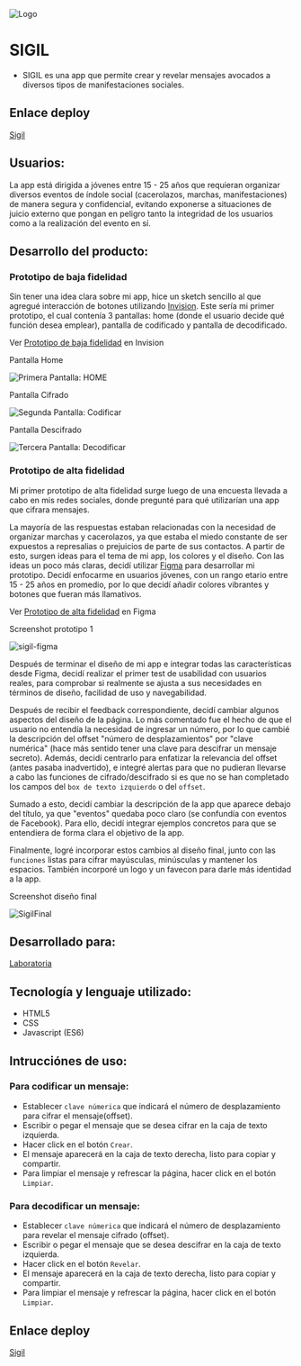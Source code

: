 ![Logo](images\sigilResize.jpg)

# SIGIL

- SIGIL es una app que permite crear y revelar mensajes avocados a diversos tipos de manifestaciones sociales.

## Enlace deploy

[Sigil](https://katsmunoz.github.io/SCL012-Cipher/src/index.html)


## Usuarios:
La app está dirigida a jóvenes entre 15 - 25 años que requieran organizar diversos eventos de índole social (cacerolazos, marchas, manifestaciones) de manera segura y confidencial, evitando exponerse a situaciones de juicio externo que pongan en peligro tanto la integridad de los usuarios como a la realización del evento en sí.

## Desarrollo del producto:

### Prototipo de baja fidelidad
Sin tener una idea clara sobre mi app, hice un sketch sencillo al que agregué interacción de botones utilizando [Invision](https://www.invisionapp.com/). Este sería mi primer prototipo, el cual contenía 3 pantallas: home (donde el usuario decide qué función desea emplear), pantalla de codificado y pantalla de decodificado.

Ver [Prototipo de baja fidelidad](https://katherinemuoz549352.invisionapp.com/overview/Lady-Cipher-ck23jae7q1q72015z9j00yxyw/screens?v=KJ76S766u65cNCfAUIY7aw%3D%3D&linkshare=urlcopied) en Invision

Pantalla Home

![Primera Pantalla: HOME](images\C1.jpg)

Pantalla Cifrado

![Segunda Pantalla: Codificar](images\C2.jpg)

Pantalla Descifrado

![Tercera Pantalla: Decodificar](images\C3.jpg)

### Prototipo de alta fidelidad
Mi primer prototipo de alta fidelidad surge luego de una encuesta llevada a cabo en mis redes sociales, donde pregunté para qué utilizarían una app que cifrara mensajes.

 La mayoría de las respuestas estaban relacionadas con la necesidad de organizar marchas y cacerolazos, ya que estaba el miedo constante de ser expuestos a represalias o prejuicios de parte de sus contactos. A partir de esto, surgen ideas para el tema de mi app, los colores y el diseño. Con las ideas un poco más claras, decidí utilizar [Figma](https://www.figma.com/) para desarrollar mi prototipo. Decidí enfocarme en usuarios jóvenes, con un rango etario entre 15 - 25 años en promedio, por lo que decidí añadir colores vibrantes y botones que fueran más llamativos.

Ver [Prototipo de alta fidelidad](https://www.figma.com/file/8cYLmCGiHazaMmEqbs40z7/SIGIL?node-id=0%3A1) en Figma

Screenshot prototipo 1

![sigil-figma](images\sigilFigma.jpg)

Después de terminar el diseño de mi app e integrar todas las características desde Figma, decidí realizar el primer test de usabilidad con usuarios reales, para comprobar si realmente se ajusta a sus necesidades en términos de diseño, facilidad de uso y navegabilidad.

Después de recibir el feedback correspondiente, decidí cambiar algunos aspectos del diseño de la página. Lo más comentado fue el hecho de que el usuario no entendía la necesidad de ingresar un número, por lo que cambié la descripción del offset "número de desplazamientos" por "clave numérica" (hace más sentido tener una clave para descifrar un mensaje secreto). Además, decidí centrarlo para enfatizar la relevancia del offset (antes pasaba inadvertido), e integré alertas para que no pudieran llevarse a cabo las funciones de cifrado/descifrado si es que no se han completado los campos del `box de texto izquierdo` o del `offset`.

Sumado a esto, decidí cambiar la descripción de la app que aparece debajo del título, ya que "eventos" quedaba poco claro (se confundía con eventos de Facebook). Para ello, decidí integrar ejemplos concretos para que se entendiera de forma clara el objetivo de la app.

Finalmente, logré incorporar estos cambios al diseño final, junto con las `funciones` listas para cifrar mayúsculas, minúsculas y mantener los espacios. También incorporé un logo y un favecon para darle más identidad a la app.

Screenshot diseño final

![SigilFinal](images\SIGIL-desktop.jpg)

## Desarrollado para:
[Laboratoria](http://laboratoria.la)
    
## Tecnología y lenguaje utilizado:
* HTML5
* CSS
* Javascript (ES6)

## Intrucciónes de uso:

### Para codificar un mensaje:

* Establecer `clave númerica` que indicará el número de desplazamiento para cifrar el mensaje(offset).
* Escribir o pegar el mensaje que se desea cifrar en la caja de texto izquierda.
* Hacer click en el botón `Crear`.
* El mensaje aparecerá en la caja de texto derecha, listo para copiar y compartir.
* Para limpiar el mensaje y refrescar la página, hacer click en el botón `Limpiar`.

### Para decodificar un mensaje:

* Establecer `clave númerica` que indicará el número de desplazamiento para revelar el mensaje cifrado (offset).
* Escribir o pegar el mensaje que se desea descifrar en la caja de texto izquierda.
* Hacer click en el botón `Revelar`.
* El mensaje aparecerá en la caja de texto derecha, listo para copiar y compartir.
* Para limpiar el mensaje y refrescar la página, hacer click en el botón `Limpiar`.

## Enlace deploy
[Sigil](https://katsmunoz.github.io/SCL012-Cipher/src/index.html)